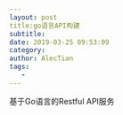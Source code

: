 ```yaml
---
layout: post
title:go语言API构建
subtitle:
date: 2019-03-25 09:53:09
category:
author: AlecTian
tags:
   -
---
```


基于Go语言的Restful API服务

